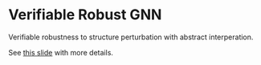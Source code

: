 # Verifiable Robust GNN

Verifiable robustness to structure perturbation with abstract interperation. 

See [this slide]() with more details.  
